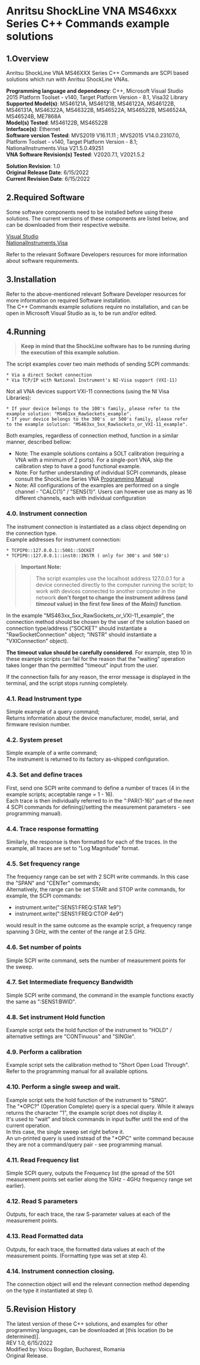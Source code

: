 # Anritsu ShockLine VNA MS46xxx Series C++ Commands example solutions

## 1.Overview
Anritsu ShockLine VNA MS46XXX Series C++ Commands are SCPI based solutions which run with Anritsu ShockLine VNAs.

**Programming language and dependency**: C++, Microsoft Visual Studio 2015 Platform Toolset - v140, Target Platform Version - 8.1, Visa32 Library  
**Supported Model(s)**: MS46121A, MS46121B, MS46122A, MS46122B, MS46131A, MS46322A, MS46322B, MS46522A, MS46522B, MS46524A, MS46524B, ME7868A  
**Model(s) Tested**: MS46122B, MS46522B  
**Interface(s)**: Ethernet  
**Software version Tested**: MVS2019 V16.11.11 ; MVS2015 V14.0.23107.0, Platform Toolset - v140, Target Platform Version - 8.1; NationalInstruments.Visa V21.5.0.49251  
**VNA Software Revision(s) Tested**: V2020.7.1, V2021.5.2  

**Solution Revision**: 1.0  
**Original Release Date**: 6/15/2022  
**Current Revision Date**: 6/15/2022

## 2.Required Software
Some software components need to be installed before using these solutions. The current versions of these components are listed below, and can be downloaded from their respective website.

[Visual Studio](https://visualstudio.microsoft.com/downloads/)  
[NationalInstruments.Visa](https://www.ni.com/ro-ro/support/downloads/drivers/download.ni-visa.html)

Refer to the relevant Software Developers resources for more information about software requirements.

## 3.Installation
Refer to the above-mentioned relevant Software Developer resources for more information on required Software installation.  
The C++ Commands example solutions require no installation, and can be open in Microsoft Visual Studio as is, to be run and/or edited.

## 4.Running

>  **Keep in mind that the ShockLine software has to be running during the execution of this example solution.**

The script examples cover two main methods of sending SCPI commands:

    * Via a direct Socket connection
    * Via TCP/IP with National Instrument's NI-Visa support (VXI-11)

Not all VNA devices support VXI-11 connections (using the NI Visa Libraries):

    * If your device belongs to the 100's family, please refer to the example solution: "MS461xx_RawSockets_example".
    * If your device belongs to the 300's  or 500's family, please refer to the example solution: "MS463xx_5xx_RawSockets_or_VXI-11_example".

Both examples, regardless of connection method, function in a similar manner, described bellow:
* Note: The example solutions contains a SOLT calibration (requiring a VNA with a minimum of 2 ports). For a single-port VNA, skip the calibration step to have a good functional example.
* Note: For further understanding of individual SCPI commands, please consult the ShockLine Series VNA [Programming Manual](https://dl.cdn-anritsu.com/en-us/test-measurement/files/Manuals/Programming-Manual/10410-00746Y.pdf)
* Note: All configurations of the examples are performed on a single channel - "CALC{1}" / "SENS{1}". Users can however use as many as 16 different channels, each with individual configuration

### 4.0. Instrument connection

The instrument connection is instantiated as a class object depending on the connection type.  
Example addresses for instrument connection:

    * TCPIP0::127.0.0.1::5001::SOCKET
    * TCPIP0::127.0.0.1::inst0::INSTR ( only for 300's and 500's)

> **Important Note:**
>> The script examples use the localhost address 127.0.0.1 for a device connected directly to the computer running the script; to work with devices connected to another computer in the network **don't forget to change the instrument address (and *timeout* value) in the first few lines of the *Main()* function**.

In the example "MS463xx_5xx_RawSockets_or_VXI-11_example", the connection method should be chosen by the user of the solution based on connection type/address ("SOCKET" should instantiate a "RawSocketConnection" object; "INSTR" should instantiate a "VXIConnection" object).

**The timeout value should be carefully considered**. For example, step 10 in these example scripts can fail for the reason that the "waiting" operation takes longer than the permitted "timeout" input from the user.

If the connection fails for any reason, the error message is displayed in the terminal, and the script stops running completely.

### 4.1. Read Instrument type
Simple example of a query command;  
Returns information about the device manufacturer, model, serial, and firmware revision number.

### 4.2. System preset
Simple example of a write command;  
The instrument is returned to its factory as-shipped configuration.

### 4.3. Set and define traces
First, send one SCPI write command to define a number of traces (4 in the example scripts; acceptable range = 1 - 16).  
Each trace is then individually referred to in the ":PAR{1-16}" part of the next 4 SCPI commands for defining(/setting the measurement parameters - see programming manual).

### 4.4. Trace response formatting
Similarly, the response is then formatted for each of the traces. In the example, all traces are set to "Log Magnitude" format.

### 4.5. Set frequency range
The frequency range can be set with 2 SCPI write commands. In this case the "SPAN" and "CENTer" commands;  
Alternatively, the range can be set STARt and STOP write commands, for example, the SCPI commands:

* instrument.write(":SENS1:FREQ:STAR 1e9")
* instrument.write(":SENS1:FREQ:CTOP 4e9")

would result in the same outcome as the example script, a frequency range spanning 3 GHz, with the center of the range at 2.5 GHz.

### 4.6. Set number of points
Simple SCPI write command, sets the number of measurement points for the sweep.

### 4.7. Set Intermediate frequency Bandwidth
Simple SCPI write command, the command in the example functions exactly the same as ":SENS1:BWID".

### 4.8. Set instrument Hold function
Example script sets the hold function of the instrument to "HOLD" / alternative settings are "CONTinuous" and "SINGle".

### 4.9. Perform a calibration
Example script sets the calibration method to "Short Open Load Through".  
Refer to the programming manual for all available options.

### 4.10. Perform a single sweep and wait.
Example script sets the hold function of the instrument to "SING".  
The "*OPC?" (Operation Complete) query is a special query. While it always returns the character "1", the example script does not display it.  
It's used to "wait" and block commands in input buffer until the end of the current operation.  
In this case, the single sweep set right before it.  
An un-printed query is used instead of the "*OPC" write command because they are not a command/query pair - see programming manual.

### 4.11. Read Frequency list
Simple SCPI query, outputs the Frequency list (the spread of the 501 measurement points set earlier along the 1GHz - 4GHz frequency range set earlier).

### 4.12. Read S parameters
Outputs, for each trace, the raw S-parameter values at each of the measurement points.

### 4.13. Read Formatted data
Outputs, for each trace, the formatted data values at each of the measurement points. (Formatting type was set at step 4).

### 4.14. Instrument connection closing.
The connection object will end the relevant connection method depending on the type it instantiated at step 0.

## 5.Revision History
The latest version of these C++ solutions, and examples for other programming languages, can be downloaded at [this location (to be determined)].  
REV 1.0, 6/15/2022  
Modified by: Voicu Bogdan, Bucharest, Romania  
Original Release. 